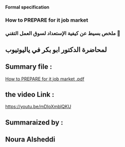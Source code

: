 #### Formal specification 
### How to PREPARE for it job market

### ملخص بسيط عن كيفية الإستعداد لسوق العمل التقني 
## لمحاضرة الدكتور ابو بكر في ياليوتيوب 

## Summary file :
[How to PREPARE for it job market .pdf](https://github.com/psau-edu-sa/se3131-article-Noura-Bader/files/10003236/How.to.PREPARE.for.it.job.market.pdf)

## the video Link : 
https://youtu.be/mDIoXmblQKU

## Summaraized by : 
## Noura Alsheddi 
